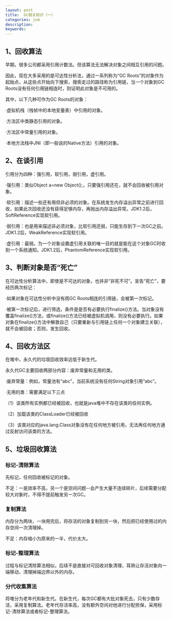 ```yaml
---
layout: post
title:  GC相关知识（一）
categories: jvm
description: 
keywords: 
---
```



## 1、回收算法

早期，很多公司都采用引用计数法。但该算法无法解决对象之间相互引用的问题。

因此，现在大多采用的是可达性分析法，通过一系列称为“GC Roots”的对象作为起始点，从这些点开始向下搜索，搜索走过的路径称为引用链，当一个对象到GC Roots没有任何引用链相连时，则证明此对象是不可用的。

其中，以下几种可作为GC Roots的对象：

·虚拟机栈（栈帧中的本地变量表）中引用的对象。

·方法区中类静态引用的对象。

·方法区中常量引用的对象。

·本地方法栈中JNI（即一般说的Native方法）引用的对象。

## 2、在谈引用

引用分为四种：强引用，软引用，弱引用，虚引用。

·强引用：类似Object a=new Object();，只要强引用还在，就不会回收被引用对象。

·软引用：描述一些还有用但非必须的对象。在系统发生内存溢出异常之前进行回收，如果此次回收还没有获得足够内存，再抛出内存溢出异常。JDK1.2后，SoftReference实现软引用。

·弱引用：也是用来描述非必须对象，比软引用还弱，只能生存到下一次GC之前。JDK1.2后，WeakReference实现软引用。

·虚引用：最弱。为一个对象设置虚引用关联的唯一目的就是能在这个对象GC时收到一个系统通知。JDK1.2后，PhantomReference实现软引用。

## 3、判断对象是否“死亡”

在可达性分析算法中，即使是不可达的对象，也并非“非死不可”。宣告“死亡”，要经历两次标记：

·如果对象在可达性分析中没有雨GC Roots相连的引用链，会被第一次标记。

·被第一次标记后，进行筛选，条件是是否有必要执行finalize()方法。当对象没有覆盖finalize()方法，或finalize()方法已经被虚拟机调用，则没有必要执行。如果对象在finalize()方法中解救自己（只要重新与引用链上任何一个对象建立关联），就不会被回收；否则，发生回收。

## 4、回收方法区

在堆中，永久代的垃圾回收效率远低于新生代。

永久代GC主要回收两部分内容：废弃常量和无用的类。

·废弃常量：例如，常量池有“abc”，当前系统没有任何String对象引用“abc”。

·无用的类：需要满足以下三点

（1）该类所有实例都已经被回收，也就是java堆中不存在该类的任何实例。

（2）加载该类的ClassLoader已经被回收

（3）该类对应的java.lang.Class对象没有在任何地方被引用，无法再任何地方通过反射访问该类的方法。

## 5、垃圾回收算法

### 标记-清除算法

先标记，任何回收被标记的对象。

不足：一是效率不高，另一个是空间问题--会产生大量不连续碎片，后续需要分配较大对象时，不得不提前触发另一次GC。

### 复制算法

内存分为两块，一块用完后，将存活的对象复制到另一块，然后把已经使用过的内存空间一次清理掉。

不足：内存缩小为原来的一半，代价太大。

### 标记-整理算法

过程与标记清除算法相似，后续不是直接对可回收对象清理，耳熟让存活对象向一端移动，清理掉端边界以外的内存。

### 分代收集算法

将堆分为老年代和新生代。在新生代，每次GC都有大批对象死去，只有少数存活，采用复制算法。老年代存活率高，没有额外空间对他进行分配担保，采用标记-清除算法或者标记-整理算法。
